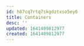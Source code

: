 ```yaml
---
id: h87cq7rtq7skgdztxso5ey6
title: Containers
desc: ''
updated: 1641409812977
created: 1641409812977
---
```



